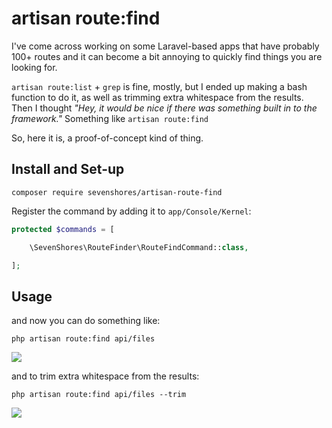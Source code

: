 # artisan route:find

I've come across working on some Laravel-based apps that have probably 100+ routes and it can become a bit annoying to quickly find things you are looking for.

`artisan route:list` + `grep` is fine, mostly, but I ended up making a bash function to do it, as well as trimming extra whitespace from the results. Then I thought *"Hey, it would be nice if there was something built in to the framework."* Something like `artisan route:find`

So, here it is, a proof-of-concept kind of thing.

## Install and Set-up

```
composer require sevenshores/artisan-route-find
```

Register the command by adding it to `app/Console/Kernel`:

```php
protected $commands = [

    \SevenShores\RouteFinder\RouteFindCommand::class,

];
```

## Usage

and now you can do something like:

```
php artisan route:find api/files
```

![](http://s.ryanwinchester.ca/0t0V213Y0B2W/Screen%20Shot%202016-10-07%20at%209.03.55%20PM.png)

and to trim extra whitespace from the results:

```
php artisan route:find api/files --trim
```

![](http://s.ryanwinchester.ca/1B0R2k0r0641/Screen%20Shot%202016-10-08%20at%209.38.50%20AM.png)
